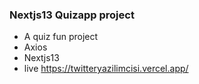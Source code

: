 ### Nextjs13 Quizapp project
- A quiz fun project
- Axios
- Nextjs13
- live https://twitteryazilimcisi.vercel.app/
